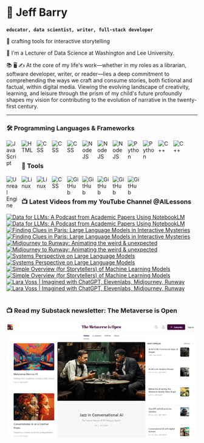 # 🔭 Jeff Barry

**`educator, data scientist, writer, full-stack developer`**

🌱 crafting tools for interactive storytelling

💬 I'm a Lecturer of Data Science at Washington and Lee University. 

📚 🖥️ ✍️ At the core of my life's work—whether in my roles as a librarian, software developer, writer, or reader—lies a deep commitment to comprehending the ways we craft and consume stories, both fictional and factual, within digital media. Viewing the evolving landscape of creativity, learning, and leisure through the prism of my child's future profoundly shapes my vision for contributing to the evolution of narrative in the twenty-first century.

---

### 🛠️ Programming Languages & Frameworks

          
<img align="left" alt="JavaScript" width="30px" style="padding-right:10px;" src="https://cdn.jsdelivr.net/gh/devicons/devicon/icons/javascript/javascript-plain.svg" />
<img align="left" alt="HTML" width="30px" style="padding-right:10px;" src="https://cdn.jsdelivr.net/gh/devicons/devicon/icons/html5/html5-plain.svg" />
<img align="left" alt="CSS" width="30px" style="padding-right:10px;" src="https://cdn.jsdelivr.net/gh/devicons/devicon/icons/css3/css3-original.svg" />
<img align="left" alt="CSS" width="30px" style="padding-right:10px;" src="https://cdn.jsdelivr.net/gh/devicons/devicon/icons/bootstrap/bootstrap-original.svg" />
<img align="left" alt="CSS" width="30px" style="padding-right:10px;" src="https://cdn.jsdelivr.net/gh/devicons/devicon/icons/php/php-original.svg" />
<img align="left" alt="NodeJS" width="30px" style="padding-right:10px;" src="https://cdn.jsdelivr.net/gh/devicons/devicon/icons/nodejs/nodejs-original.svg" />
<img align="left" alt="NodeJS" width="30px" style="padding-right:10px;" src="https://cdn.jsdelivr.net/gh/devicons/devicon/icons/nextjs/nextjs-original.svg" />
<img align="left" alt="NodeJS" width="30px" style="padding-right:10px;" src="https://cdn.jsdelivr.net/gh/devicons/devicon/icons/svelte/svelte-original.svg" />
<img align="left" alt="Python" width="30px" style="padding-right:10px;" src="https://cdn.jsdelivr.net/gh/devicons/devicon/icons/python/python-plain.svg" />
<img align="left" alt="Python" width="30px" style="padding-right:10px;" src="https://cdn.jsdelivr.net/gh/devicons/devicon/icons/r/r-original.svg" />
<img align="left" alt="C++" width="30px" style="padding-right:10px;" src="https://cdn.jsdelivr.net/gh/devicons/devicon/icons/cplusplus/cplusplus-line.svg" />
<img align="left" alt="C++" width="30px" style="padding-right:10px;" src="https://cdn.jsdelivr.net/gh/devicons/devicon/icons/objectivec/objectivec-plain.svg" />

<br />
<br />

### 🧰 Tools

<img align="left" alt="Unreal Engine" width="30px" style="padding-right:10px;" src="https://cdn.jsdelivr.net/gh/devicons/devicon/icons/unrealengine/unrealengine-original.svg" />
<img align="left" alt="Linux" width="30px" style="padding-right:10px;" src="https://cdn.jsdelivr.net/gh/devicons/devicon/icons/linux/linux-original.svg" />
<img align="left" alt="Linux" width="30px" style="padding-right:10px;" src="https://cdn.jsdelivr.net/gh/devicons/devicon/icons/apache/apache-original.svg" />
<img align="left" alt="CSS" width="30px" style="padding-right:10px;" src="https://cdn.jsdelivr.net/gh/devicons/devicon/icons/wordpress/wordpress-original.svg" />
<img align="left" alt="GitHub" width="30px" style="padding-right:10px;" src="https://cdn.jsdelivr.net/gh/devicons/devicon/icons/github/github-original.svg" />
<img align="left" alt="GitHub" width="30px" style="padding-right:10px;" src="https://cdn.jsdelivr.net/gh/devicons/devicon/icons/firebase/firebase-plain.svg" />
<img align="left" alt="GitHub" width="30px" style="padding-right:10px;" src="https://cdn.jsdelivr.net/gh/devicons/devicon/icons/mongodb/mongodb-original.svg" />
<img align="left" alt="GitHub" width="30px" style="padding-right:10px;" src="https://cdn.jsdelivr.net/gh/devicons/devicon/icons/mysql/mysql-original.svg" />
<img align="left" alt="GitHub" width="30px" style="padding-right:10px;" src="https://cdn.jsdelivr.net/gh/devicons/devicon/icons/postgresql/postgresql-original.svg" />

<br />

#
### 📺 Latest Videos from my YouTube Channel @AILessons
<!-- BEGIN YOUTUBE-CARDS -->
[![Data for LLMs: A Podcast from Academic Papers Using NotebookLM](https://ytcards.demolab.com/?id=ESkn5ZJxxG4&title=Data+for+LLMs%3A+A+Podcast+from+Academic+Papers+Using+NotebookLM&lang=en&timestamp=1730480996&background_color=%230d1117&title_color=%23ffffff&stats_color=%23dedede&max_title_lines=1&width=250&border_radius=5 "Data for LLMs: A Podcast from Academic Papers Using NotebookLM")](https://www.youtube.com/watch?v=ESkn5ZJxxG4#gh-dark-mode-only)[![Data for LLMs: A Podcast from Academic Papers Using NotebookLM](https://ytcards.demolab.com/?id=ESkn5ZJxxG4&title=Data+for+LLMs%3A+A+Podcast+from+Academic+Papers+Using+NotebookLM&lang=en&timestamp=1730480996&background_color=%23ffffff&title_color=%2324292f&stats_color=%2357606a&max_title_lines=1&width=250&border_radius=5 "Data for LLMs: A Podcast from Academic Papers Using NotebookLM")](https://www.youtube.com/watch?v=ESkn5ZJxxG4#gh-light-mode-only)
[![Finding Clues in Paris: Large Language Models in Interactive Mysteries](https://ytcards.demolab.com/?id=hKiQOasWtlg&title=Finding+Clues+in+Paris%3A+Large+Language+Models+in+Interactive+Mysteries&lang=en&timestamp=1730333171&background_color=%230d1117&title_color=%23ffffff&stats_color=%23dedede&max_title_lines=1&width=250&border_radius=5 "Finding Clues in Paris: Large Language Models in Interactive Mysteries")](https://www.youtube.com/watch?v=hKiQOasWtlg#gh-dark-mode-only)[![Finding Clues in Paris: Large Language Models in Interactive Mysteries](https://ytcards.demolab.com/?id=hKiQOasWtlg&title=Finding+Clues+in+Paris%3A+Large+Language+Models+in+Interactive+Mysteries&lang=en&timestamp=1730333171&background_color=%23ffffff&title_color=%2324292f&stats_color=%2357606a&max_title_lines=1&width=250&border_radius=5 "Finding Clues in Paris: Large Language Models in Interactive Mysteries")](https://www.youtube.com/watch?v=hKiQOasWtlg#gh-light-mode-only)
[![Midjourney to Runway: Animating the weird & unexpected](https://ytcards.demolab.com/?id=rdZland7mPc&title=Midjourney+to+Runway%3A+Animating+the+weird+%26+unexpected&lang=en&timestamp=1730148058&background_color=%230d1117&title_color=%23ffffff&stats_color=%23dedede&max_title_lines=1&width=250&border_radius=5 "Midjourney to Runway: Animating the weird & unexpected")](https://www.youtube.com/watch?v=rdZland7mPc#gh-dark-mode-only)[![Midjourney to Runway: Animating the weird & unexpected](https://ytcards.demolab.com/?id=rdZland7mPc&title=Midjourney+to+Runway%3A+Animating+the+weird+%26+unexpected&lang=en&timestamp=1730148058&background_color=%23ffffff&title_color=%2324292f&stats_color=%2357606a&max_title_lines=1&width=250&border_radius=5 "Midjourney to Runway: Animating the weird & unexpected")](https://www.youtube.com/watch?v=rdZland7mPc#gh-light-mode-only)
[![Systems Perspective on Large Language Models](https://ytcards.demolab.com/?id=uuP-3QAJEYc&title=Systems+Perspective+on+Large+Language+Models&lang=en&timestamp=1729993335&background_color=%230d1117&title_color=%23ffffff&stats_color=%23dedede&max_title_lines=1&width=250&border_radius=5 "Systems Perspective on Large Language Models")](https://www.youtube.com/watch?v=uuP-3QAJEYc#gh-dark-mode-only)[![Systems Perspective on Large Language Models](https://ytcards.demolab.com/?id=uuP-3QAJEYc&title=Systems+Perspective+on+Large+Language+Models&lang=en&timestamp=1729993335&background_color=%23ffffff&title_color=%2324292f&stats_color=%2357606a&max_title_lines=1&width=250&border_radius=5 "Systems Perspective on Large Language Models")](https://www.youtube.com/watch?v=uuP-3QAJEYc#gh-light-mode-only)
[![Simple Overview (for Storytellers) of Machine Learning Models](https://ytcards.demolab.com/?id=33eO8yZJ6wM&title=Simple+Overview+%28for+Storytellers%29+of+Machine+Learning+Models&lang=en&timestamp=1729890375&background_color=%230d1117&title_color=%23ffffff&stats_color=%23dedede&max_title_lines=1&width=250&border_radius=5 "Simple Overview (for Storytellers) of Machine Learning Models")](https://www.youtube.com/watch?v=33eO8yZJ6wM#gh-dark-mode-only)[![Simple Overview (for Storytellers) of Machine Learning Models](https://ytcards.demolab.com/?id=33eO8yZJ6wM&title=Simple+Overview+%28for+Storytellers%29+of+Machine+Learning+Models&lang=en&timestamp=1729890375&background_color=%23ffffff&title_color=%2324292f&stats_color=%2357606a&max_title_lines=1&width=250&border_radius=5 "Simple Overview (for Storytellers) of Machine Learning Models")](https://www.youtube.com/watch?v=33eO8yZJ6wM#gh-light-mode-only)
[![Lara Voss | Imagined with ChatGPT, Elevenlabs, Midjourney, Runway](https://ytcards.demolab.com/?id=xippu_Q6Od4&title=Lara+Voss+%7C+Imagined+with+ChatGPT%2C+Elevenlabs%2C+Midjourney%2C+Runway&lang=en&timestamp=1729797406&background_color=%230d1117&title_color=%23ffffff&stats_color=%23dedede&max_title_lines=1&width=250&border_radius=5 "Lara Voss | Imagined with ChatGPT, Elevenlabs, Midjourney, Runway")](https://www.youtube.com/watch?v=xippu_Q6Od4#gh-dark-mode-only)[![Lara Voss | Imagined with ChatGPT, Elevenlabs, Midjourney, Runway](https://ytcards.demolab.com/?id=xippu_Q6Od4&title=Lara+Voss+%7C+Imagined+with+ChatGPT%2C+Elevenlabs%2C+Midjourney%2C+Runway&lang=en&timestamp=1729797406&background_color=%23ffffff&title_color=%2324292f&stats_color=%2357606a&max_title_lines=1&width=250&border_radius=5 "Lara Voss | Imagined with ChatGPT, Elevenlabs, Midjourney, Runway")](https://www.youtube.com/watch?v=xippu_Q6Od4#gh-light-mode-only)
<!-- END YOUTUBE-CARDS -->

# 

### 📺 Read my Substack newsletter: The Metaverse is Open

[<img src="metaverse-screenshot-750.png">](https://metaverseisopen.substack.com/)

#

<!--
**jeffreybarry/jeffreybarry** is a ✨ _special_ ✨ repository because its `README.md` (this file) appears on your GitHub profile.

Here are some ideas to get you started:

-  I’m currently working on ...
-  I’m currently learning ...
- 👯 I’m looking to collaborate on ...
- 🤔 I’m looking for help with ...
-  Ask me about ...
- 📫 How to reach me: ...
- 😄 Pronouns: ...
- ⚡ Fun fact: ...
-->
